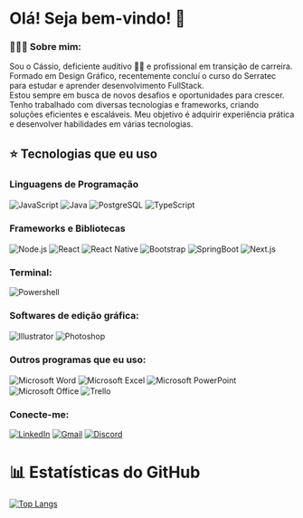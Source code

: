 # Olá! Seja bem-vindo! 👋

### 👨🏾‍💻 Sobre mim:

Sou o Cássio, deficiente auditivo 🦻🏾 e profissional em transição de carreira. Formado em Design Gráfico, recentemente concluí o curso do Serratec para estudar e aprender desenvolvimento FullStack.<br/> Estou sempre em busca de novos desafios e oportunidades para crescer. Tenho trabalhado com diversas tecnologias e frameworks, criando soluções eficientes e escaláveis. Meu objetivo é adquirir experiência prática e desenvolver habilidades em várias tecnologias.

## ⭐ Tecnologias que eu uso

### Linguagens de Programação

<div style="display: inline_block" >
    <img align="center" alt="JavaScript" src="https://img.shields.io/badge/JavaScript-323330?style=for-the-badge&logo=javascript&logoColor=F7DF1E">
    <img align="center" alt="Java" src="https://img.shields.io/badge/Java-ED8B00?style=for-the-badge&logo=openjdk&logoColor=white">
    <img align="center" alt="PostgreSQL" src="https://img.shields.io/badge/PostgreSQL-316192?style=for-the-badge&logo=postgresql&logoColor=white">
    <img align="center" alt="TypeScript" src="https://img.shields.io/badge/TypeScript-007ACC?style=for-the-badge&logo=typescript&logoColor=white">
</div>

### Frameworks e Bibliotecas
<div style="display: inline_block">
    <img align="center" alt="Node.js" src="https://img.shields.io/badge/Node.js-43853D?style=for-the-badge&logo=node.js&logoColor=white">
    <img align="center" alt="React" src="https://img.shields.io/badge/React-20232A?style=for-the-badge&logo=react&logoColor=61DAFB">
    <img align="center" alt="React Native" src="https://img.shields.io/badge/React_Native-20232A?style=for-the-badge&logo=react&logoColor=61DAFB">
    <img align="center" alt="Bootstrap" src="https://img.shields.io/badge/Bootstrap-563D7C?style=for-the-badge&logo=bootstrap&logoColor=white">
    <img align="center" alt="SpringBoot" src="https://img.shields.io/badge/Spring%20Boot-6DB33F?style=for-the-badge&logo=spring-boot&logoColor=white">
    <img align="center" alt="Next.js" src="https://img.shields.io/badge/Next.js-000000?style=for-the-badge&logo=nextdotjs&logoColor=white">
</div>

### Terminal:

<div>
    <img align="center" alt="Powershell" src="https://img.shields.io/badge/Powershell-2CA5E0?style=for-the-badge&logo=powershell&logoColor=white">
</div>

### Softwares de edição gráfica:

<div>
    <img align="center" alt="Illustrator" src="https://aleen42.github.io/badges/src/illustrator.svg">
    <img align="center" alt="Photoshop" src="https://aleen42.github.io/badges/src/photoshop.svg">
</div>

### Outros programas que eu uso:

<div>
    <img align="center" alt="Microsoft Word" src="https://img.shields.io/badge/Microsoft_Word-2B579A?style=for-the-badge&logo=microsoft-word&logoColor=white">
    <img align="center" alt="Microsoft Excel" src="https://img.shields.io/badge/Microsoft_Excel-217346?style=for-the-badge&logo=microsoft-excel&logoColor=white">
    <img align="center" alt="Microsoft PowerPoint" src="https://img.shields.io/badge/Microsoft_PowerPoint-B7472A?style=for-the-badge&logo=microsoft-powerpoint&logoColor=white">
    <img align="center" alt="Microsoft Office" src="https://img.shields.io/badge/Microsoft_Office-D83B01?style=for-the-badge&logo=microsoft-office&logoColor=white">
    <img align="center" alt="Trello" src="https://img.shields.io/badge/Trello-0052CC?style=for-the-badge&logo=trello&logoColor=white">
</div>

### Conecte-me:

[![LinkedIn](https://img.shields.io/badge/LinkedIn-0077B5?style=for-the-badge&logo=linkedin&logoColor=white)](https://www.linkedin.com/in/c%C3%A1ssio-penha-pcd/)
[![Gmail](https://img.shields.io/badge/Gmail-D14836?style=for-the-badge&logo=gmail&logoColor=white)](penhacassio@gmail.com)
[![Discord](https://img.shields.io/badge/Discord-7289DA?style=for-the-badge&logo=discord&logoColor=white)](https://discord.com/channels/@cassio.penha)

# 📊 Estatísticas do GitHub

[![Top Langs](https://github-readme-stats.vercel.app/api/top-langs/?username=cassio-penha&layout=compact&theme=dracula)](https://github.com/cassio-penha)
